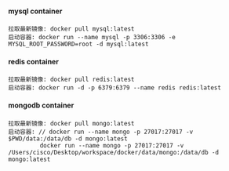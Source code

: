 #### mysql container

    拉取最新镜像: docker pull mysql:latest
    启动容器: docker run --name mysql -p 3306:3306 -e MYSQL_ROOT_PASSWORD=root -d mysql:latest

#### redis container

    拉取最新镜像: docker pull redis:latest
    启动容器: docker run -d -p 6379:6379 --name redis redis:latest

#### mongodb container

    拉取最新镜像: docker pull mongo:latest
    启动容器: // docker run --name mongo -p 27017:27017 -v $PWD/data:/data/db -d mongo:latest
             docker run --name mongo -p 27017:27017 -v /Users/cisco/Desktop/workspace/docker/data/mongo:/data/db -d mongo:latest

    